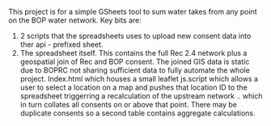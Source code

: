 This project is for a simple GSheets tool to sum water takes from any point on the BOP water network.
Key bits are:
1) 2 scripts that the spreadsheets uses to upload new consent data into ther api - prefixed sheet.
2) The spreadsheet itself. This contains the full Rec 2.4 network plus a geospatial join of Rec and BOP consent.
The joined GIS data is static due to BOPRC not sharing sufficient data to fully automate the whole project.
Index.html which houses a small leaflet js.script which allows a user to select a location on a map and pushes
that location ID to the spreadsheet triggerring a recalculation of the upstream network .. which in turn collates
all consents on or above that point. There may be duplicate consents so a second table contains aggregate calculations.
